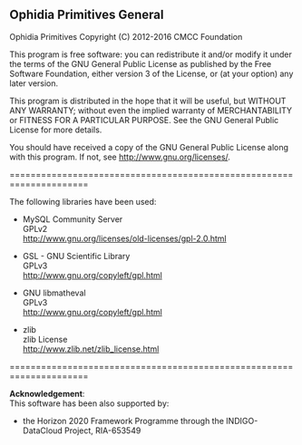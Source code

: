Ophidia Primitives General
--------------------------

Ophidia Primitives
Copyright (C) 2012-2016 CMCC Foundation

This program is free software: you can redistribute it and/or modify
it under the terms of the GNU General Public License as published by
the Free Software Foundation, either version 3 of the License, or
(at your option) any later version.

This program is distributed in the hope that it will be useful,
but WITHOUT ANY WARRANTY; without even the implied warranty of
MERCHANTABILITY or FITNESS FOR A PARTICULAR PURPOSE.  See the
GNU General Public License for more details.

You should have received a copy of the GNU General Public License
along with this program.  If not, see <http://www.gnu.org/licenses/>.

=====================================================================

The following libraries have been used:

- MySQL Community Server</br>
GPLv2</br>
http://www.gnu.org/licenses/old-licenses/gpl-2.0.html

- GSL - GNU Scientific Library</br>
GPLv3</br>
http://www.gnu.org/copyleft/gpl.html

- GNU libmatheval</br>
GPLv3</br>
http://www.gnu.org/copyleft/gpl.html

- zlib</br>
zlib License</br>
http://www.zlib.net/zlib_license.html

=====================================================================

<b>Acknowledgement</b>:</br>
This software has been also supported by:

- the Horizon 2020 Framework Programme through the INDIGO-DataCloud Project, RIA-653549

